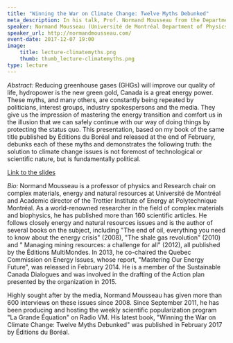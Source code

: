 ```yaml
---
title: "Winning the War on Climate Change: Twelve Myths Debunked"
meta_description: In his talk, Prof. Normand Mousseau from the Department of Physics at the Université de Montréal will debunk twelve climate change myths. With this gained clarity, it will become clear that the solution to climate change issues is not foremost of technological or scientific nature, but is fundamentally political.
speaker: Normand Mousseau (Université de Montréal Department of Physics)
speaker_url: http://normandmousseau.com/
event-date: 2017-12-07 19:00
image:
    title: lecture-climatemyths.png
    thumb: thumb_lecture-climatemyths.png
type: lecture
---
```

*Abstract:*
Reducing greenhouse gases (GHGs) will improve our quality of life, hydropower is the new green gold, Canada is a great energy power. These myths, and many others, are constantly being repeated by politicians, interest groups, industry spokespersons and the media. They give us the impression of mastering the energy transition and comfort us in the illusion that we can safely continue with our way of doing things by protecting the status quo. This presentation, based on my book of the same title published by Éditions du Boréal and released at the end of February, debunks each of these myths and demonstrates the following truth: the solution to climate change issues is not foremost of technological or scientific nature, but is fundamentally political.

<a href="http://www.physics.mcgill.ca/~outreach/slides/Physics Matters.Mousseau.11.12.17.pdf">Link to the slides</a>

*Bio:*
Normand Mousseau is a professor of physics and Research chair on complex materials, energy and natural resources at Université de Montréal and Academic director of the Trottier Institute of Energy at Polytechnique Montréal. As a world-renowned researcher in the field of complex materials and biophysics, he has published more than 160 scientific articles. He follows closely energy and natural resources issues and is the author of several books on the subject, including "The end of oil, everything you need to know about the energy crisis" (2008), "The shale gas revolution" (2010) and " Managing mining resources: a challenge for all" (2012), all published by the Éditions MultiMondes. In 2013, he co-chaired the Quebec Commission on Energy Issues, whose report, "Mastering Our Energy Future", was released in February 2014. He is a member of the Sustainable Canada Dialogues and was involved in the drafting of the Action plan presented by the organization in 2015.

Highly sought after by the media, Normand Mousseau has given more than 600 interviews on these issues since 2008. Since September 2011, he has been producing and hosting the weekly scientific popularization program "La Grande Équation" on Radio VM. His latest book, "Winning the War on Climate Change: Twelve Myths Debunked"  was published in February 2017 by Éditions du Boréal.
